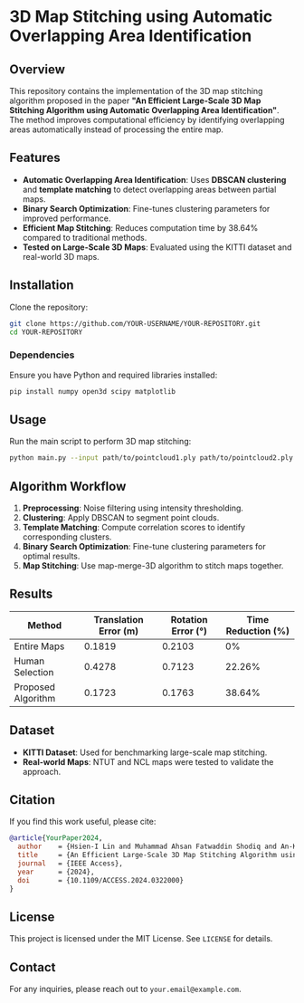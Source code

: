 # 3D Map Stitching using Automatic Overlapping Area Identification

## Overview
This repository contains the implementation of the 3D map stitching algorithm proposed in the paper **"An Efficient Large-Scale 3D Map Stitching Algorithm using Automatic Overlapping Area Identification"**. The method improves computational efficiency by identifying overlapping areas automatically instead of processing the entire map.

## Features
- **Automatic Overlapping Area Identification**: Uses **DBSCAN clustering** and **template matching** to detect overlapping areas between partial maps.
- **Binary Search Optimization**: Fine-tunes clustering parameters for improved performance.
- **Efficient Map Stitching**: Reduces computation time by 38.64% compared to traditional methods.
- **Tested on Large-Scale 3D Maps**: Evaluated using the KITTI dataset and real-world 3D maps.

## Installation
Clone the repository:
```sh
git clone https://github.com/YOUR-USERNAME/YOUR-REPOSITORY.git
cd YOUR-REPOSITORY
```

### Dependencies
Ensure you have Python and required libraries installed:
```sh
pip install numpy open3d scipy matplotlib
```

## Usage
Run the main script to perform 3D map stitching:
```sh
python main.py --input path/to/pointcloud1.ply path/to/pointcloud2.ply --output stitched_map.ply
```

## Algorithm Workflow
1. **Preprocessing**: Noise filtering using intensity thresholding.
2. **Clustering**: Apply DBSCAN to segment point clouds.
3. **Template Matching**: Compute correlation scores to identify corresponding clusters.
4. **Binary Search Optimization**: Fine-tune clustering parameters for optimal results.
5. **Map Stitching**: Use map-merge-3D algorithm to stitch maps together.

## Results
| Method               | Translation Error (m) | Rotation Error (°) | Time Reduction (%) |
|----------------------|---------------------|-------------------|------------------|
| Entire Maps         | 0.1819              | 0.2103            | 0%               |
| Human Selection     | 0.4278              | 0.7123            | 22.26%           |
| Proposed Algorithm  | 0.1723              | 0.1763            | 38.64%           |

## Dataset
- **KITTI Dataset**: Used for benchmarking large-scale map stitching.
- **Real-world Maps**: NTUT and NCL maps were tested to validate the approach.

## Citation
If you find this work useful, please cite:
```bibtex
@article{YourPaper2024,
  author    = {Hsien-I Lin and Muhammad Ahsan Fatwaddin Shodiq and An-Kai Jeng and Chun-Wei Chang},
  title     = {An Efficient Large-Scale 3D Map Stitching Algorithm using Automatic Overlapping Area Identification},
  journal   = {IEEE Access},
  year      = {2024},
  doi       = {10.1109/ACCESS.2024.0322000}
}
```

## License
This project is licensed under the MIT License. See `LICENSE` for details.

## Contact
For any inquiries, please reach out to `your.email@example.com`.

